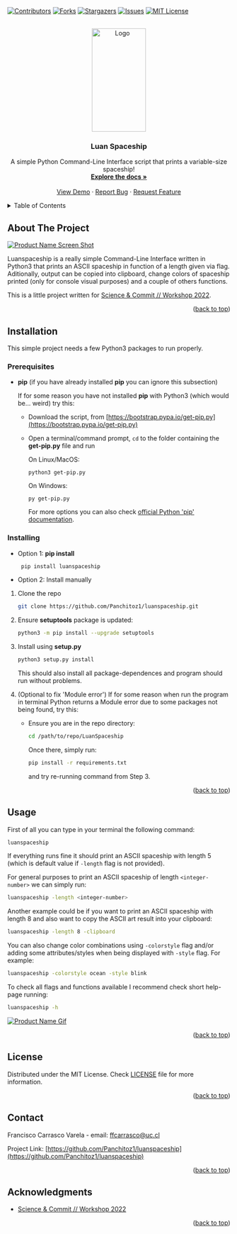 <div id="top"></div>
<!--
*** Thanks for checking out the Best-README-Template. If you have a suggestion
*** that would make this better, please fork the repo and create a pull request
*** or simply open an issue with the tag "enhancement".
*** Don't forget to give the project a star!
*** Thanks again! Now go create something AMAZING! :D
-->



<!-- PROJECT SHIELDS -->
<!--
*** I'm using markdown "reference style" links for readability.
*** Reference links are enclosed in brackets [ ] instead of parentheses ( ).
*** See the bottom of this document for the declaration of the reference variables
*** for contributors-url, forks-url, etc. This is an optional, concise syntax you may use.
*** https://www.markdownguide.org/basic-syntax/#reference-style-links
-->
[![Contributors][contributors-shield]][contributors-url]
[![Forks][forks-shield]][forks-url]
[![Stargazers][stars-shield]][stars-url]
[![Issues][issues-shield]][issues-url]
[![MIT License][license-shield]][license-url]




<!-- PROJECT LOGO -->
<br />
<div align="center">
  <a href="https://github.com/Panchitoz1/luanspaceship">
    <img src="images/logo.png" alt="Logo" width="122" height="233">
  </a>



<h3 align="center">Luan Spaceship</h3>

  <p align="center">
    A simple Python Command-Line Interface script that prints a variable-size spaceship!
    <br />
    <a href="https://github.com/Panchitoz1/luanspaceship"><strong>Explore the docs »</strong></a>
    <br />
    <br />
    <a href="https://github.com/Panchitoz1/luanspaceship">View Demo</a>
    ·
    <a href="https://github.com/Panchitoz1/luanspaceship/issues">Report Bug</a>
    ·
    <a href="https://github.com/Panchitoz1/luanspaceship/issues">Request Feature</a>
  </p>
</div>



<!-- TABLE OF CONTENTS -->
<details>
  <summary>Table of Contents</summary>
  <ol>
    <li>
      <a href="#about-the-project">About The Project</a>
    </li>
    <li>
      <a href="#installation">Installation</a>
      <ul>
        <li><a href="#prerequisites">Prerequisites</a></li>
        <li><a href="#installing">Installing</a></li>
      </ul>
    </li>
    <li><a href="#usage">Usage</a></li>
    <li><a href="#license">License</a></li>
    <li><a href="#contact">Contact</a></li>
    <li><a href="#acknowledgments">Acknowledgments</a></li>
  </ol>
</details>



<!-- ABOUT THE PROJECT -->
## About The Project

[![Product Name Screen Shot][product-screenshot]](https://github.com/Panchitoz1/luanspaceship)

Luanspaceship is a really simple Command-Line Interface written in Python3 that prints an ASCII spaceship in function of a length given via flag. Aditionally, output can be copied into clipboard, change colors of spaceship printed (only for console visual purposes) and a couple of others functions.

This is a little project written for [Science & Commit // Workshop 2022](https://github.com/Science-and-Commit/Workshop_2022).


<p align="right">(<a href="#top">back to top</a>)</p>



<!-- GETTING STARTED -->
## Installation


This simple project needs a few Python3 packages to run properly.

### Prerequisites


* <b>pip</b> (if you have already installed <b>pip</b> you can ignore this subsection) 

  If for some reason you have not installed <b>pip</b> with Python3 (which would be... weird) try this: 
  
  - Download the script, from [https://bootstrap.pypa.io/get-pip.py](https://bootstrap.pypa.io/get-pip.py)

  - Open a terminal/command prompt, `cd` to the folder containing the <b>get-pip.py</b> file and run

    On Linux/MacOS:
    ```
    python3 get-pip.py
    ```
    On Windows:
      ```
      py get-pip.py
      ```
    
    For more options you can also check [official Python 'pip' documentation](https://pip.pypa.io/en/stable/installation/).


### Installing

* Option 1: <b>pip install</b>
  ```sh
   pip install luanspaceship
   ```
  
* Option 2: Install manually
1. Clone the repo
   ```sh
   git clone https://github.com/Panchitoz1/luanspaceship.git
   ```
2. Ensure <b>setuptools</b> package is updated: 
    ```sh
    python3 -m pip install --upgrade setuptools
    ```
3. Install using <b>setup.py</b>
   ```sh
   python3 setup.py install
   ```
   This should also install all package-dependences and program should run without problems.
   
4. (Optional to fix 'Module error') If for some reason when run the program in terminal Python returns a Module error due to some packages not being found, try this:

    - Ensure you are in the repo directory:
       ```sh
       cd /path/to/repo/LuanSpaceship
       ```

       Once there, simply run:
        ```sh
        pip install -r requirements.txt
        ```
      and try re-running command from Step 3.

<p align="right">(<a href="#top">back to top</a>)</p>



<!-- USAGE EXAMPLES -->
## Usage

First of all you can type in your terminal the following command:
```sh
luanspaceship
```
If everything runs fine it should print an ASCII spaceship with length 5 (which is default value if `-length` flag is not provided).


For general purposes to print an ASCII spaceship of length `<integer-number>` we can simply run:
```sh
luanspaceship -length <integer-number>
```

Another example could be if you want to print an ASCII spaceship with length 8 and also want to copy the ASCII art result into your clipboard:
```sh
luanspaceship -length 8 -clipboard
```
You can also change color combinations using `-colorstyle` flag and/or adding some attributes/styles when being displayed with `-style` flag. For example:
```sh
luanspaceship -colorstyle ocean -style blink
```
To check all flags and functions available I recommend check short help-page running:
```sh
luanspaceship -h
```

[![Product Name Gif][product-gif]](https://github.com/Panchitoz1/luanspaceship)


<p align="right">(<a href="#top">back to top</a>)</p>

<!-- LICENSE -->
## License

Distributed under the MIT License. Check [LICENSE](https://github.com/Panchitoz1/luanspaceship/blob/main/LICENSE) file for more information.

<p align="right">(<a href="#top">back to top</a>)</p>



<!-- CONTACT -->
## Contact

Francisco Carrasco Varela - email: ffcarrasco@uc.cl

Project Link: [https://github.com/Panchitoz1/luanspaceship](https://github.com/Panchitoz1/luanspaceship)

<p align="right">(<a href="#top">back to top</a>)</p>



<!-- ACKNOWLEDGMENTS -->
## Acknowledgments

* [Science & Commit // Workshop 2022](https://github.com/Science-and-Commit/Workshop_2022)

<p align="right">(<a href="#top">back to top</a>)</p>



<!-- MARKDOWN LINKS & IMAGES -->
<!-- https://www.markdownguide.org/basic-syntax/#reference-style-links -->
[contributors-shield]: https://img.shields.io/github/contributors/Panchitoz1/luanspaceship.svg?style=for-the-badge
[contributors-url]: https://github.com/Panchitoz1/luanspaceship/graphs/contributors
[forks-shield]: https://img.shields.io/github/forks/Panchitoz1/luanspaceship.svg?style=for-the-badge
[forks-url]: https://github.com/Panchitoz1/luanspaceship/network/members
[stars-shield]: https://img.shields.io/github/stars/Panchitoz1/luanspaceship.svg?style=for-the-badge
[stars-url]: https://github.com/Panchitoz1/luanspaceship/stargazers
[issues-shield]: https://img.shields.io/github/issues/Panchitoz1/luanspaceship.svg?style=for-the-badge
[issues-url]: https://github.com/Panchitoz1/luanspaceship/issues
[license-shield]: https://img.shields.io/github/license/Panchitoz1/luanspaceship.svg?style=for-the-badge
[license-url]: https://github.com/Panchitoz1/luanspaceship/blob/master/LICENSE.txt
[linkedin-shield]: https://img.shields.io/badge/-LinkedIn-black.svg?style=for-the-badge&logo=linkedin&colorB=555
[linkedin-url]: https://linkedin.com/in/linkedin_username
[product-screenshot]: images/screenshot.png
[product-gif]: images/usage_example.gif